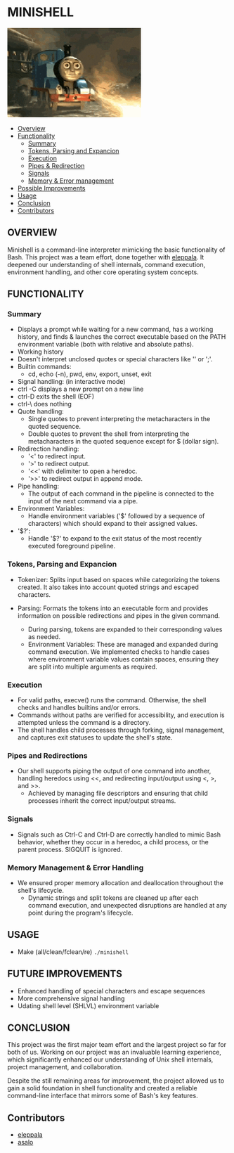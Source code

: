 # MINISHELL
![gif](incs/funny.gif)

* [Overview](#overview)
* [Functionality](#functionality)
  * [Summary](#summary)
  * [Tokens, Parsing and Expancion](#tokens-parsing-and-expancion)
  * [Execution](#execution)
  * [Pipes & Redirection](#pipes-and-redirections)
  * [Signals](#signals)
  * [Memory & Error management](#memory-management--error-handling)
* [Possible Improvements](#possible-improvements)
* [Usage](#possible-improvements)
* [Conclusion](#conclusion)
* [Contributors](#contributors)

## OVERVIEW
Minishell is a command-line interpreter mimicking the basic functionality of Bash. This project was a team effort, done together with [eleppala](https://github.com/eleppala). It deepened our understanding of shell internals, command execution, environment handling, and other core operating system concepts.

## FUNCTIONALITY
### Summary
* Displays a prompt while waiting for a new command, has a working history, and finds & launches the correct executable based on the PATH environment variable (both with relative and absolute paths).
* Working history
* Doesn't interpret unclosed quotes or special characters like '\' or ';'.
* Builtin commands:
  * cd, echo (-n), pwd, env, export, unset, exit
* Signal handling: (in interactive mode)
 * ctrl -C displays a new prompt on a new line
 * ctrl-D exits the shell (EOF)
 * ctrl-\ does nothing
* Quote handling:
  * Single quotes to prevent interpreting the metacharacters in the quoted sequence.
  * Double quotes to prevent the shell from interpreting the metacharacters in the quoted sequence except for $ (dollar sign).
* Redirection handling:
  * '<' to redirect input.
  * '>' to redirect output.
  * '<<' with delimiter to open a heredoc.
  *  '>>' to redirect output in append mode.
* Pipe handling:
  * The output of each command in the pipeline is connected to the input of the next command via a pipe.
* Environment Variables:
  * Handle environment variables ('$' followed by a sequence of characters) which should expand to their assigned values.
* '$?':
  * Handle '$?' to expand to the exit status of the most recently executed foreground pipeline.

### Tokens, Parsing and Expancion
* Tokenizer: Splits input based on spaces while categorizing the tokens created. It also takes into account quoted strings and escaped characters.

* Parsing: Formats the tokens into an executable form and provides information on possible redirections and pipes in the given command.
  * During parsing, tokens are expanded to their corresponding values as needed.
  * Environment Variables: These are managed and expanded during command execution. We implemented checks to handle cases where environment variable values contain spaces, ensuring they are split into multiple arguments as required.

### Execution
* For valid paths, execve() runs the command. Otherwise, the shell checks and handles builtins and/or errors.
* Commands without paths are verified for accessibility, and execution is attempted unless the command is a directory.
* The shell handles child processes through forking, signal management, and captures exit statuses to update the shell's state.

### Pipes and Redirections
* Our shell supports piping the output of one command into another, handling heredocs using <<, and redirecting input/output using <, >, and >>.
  * Achieved by managing file descriptors and ensuring that child processes inherit the correct input/output streams.

### Signals
* Signals such as Ctrl-C and Ctrl-D are correctly handled to mimic Bash behavior, whether they occur in a heredoc, a child process, or the parent process. SIGQUIT is ignored.

### Memory Management & Error Handling
* We ensured proper memory allocation and deallocation throughout the shell's lifecycle.
  * Dynamic strings and split tokens are cleaned up after each command execution, and unexpected disruptions are handled at any point during the program's lifecycle.

## USAGE
* Make (all/clean/fclean/re)
`./minishell`

## FUTURE IMPROVEMENTS
* Enhanced handling of special characters and escape sequences
* More comprehensive signal handling
* Udating shell level (SHLVL) environment variable

## CONCLUSION
This project was the first major team effort and the largest project so far for both of us. Working on our project was an invaluable learning experience, which significantly enhanced our understanding of Unix shell internals, project management, and collaboration.

Despite the still remaining areas for improvement, the project allowed us to gain a solid foundation in shell functionality and created a reliable command-line interface that mirrors some of Bash's key features.

## Contributors
* [eleppala](https://github.com/eleppala)
* [asalo](https://github.com/enduserrr)
